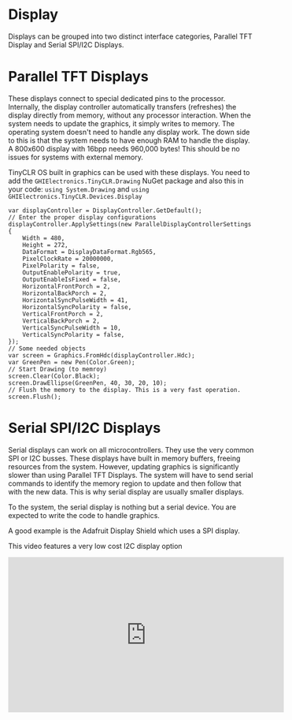# Display

Displays can be grouped into two distinct interface categories, Parallel TFT Display and Serial SPI/I2C Displays.

# Parallel TFT Displays
These displays connect to special dedicated pins to the processor. Internally, the display controller automatically transfers (refreshes) the display directly from memory, without any processor interaction. When the system needs to update the graphics, it simply writes to memory. The operating system doesn't need to handle any display work. The down side to this is that the system needs to have enough RAM to handle the display. A 800x600 display with 16bpp needs 960,000 bytes! This should be no issues for systems with external memory.

TinyCLR OS built in graphics can be used with these displays. You need to add the `GHIElectronics.TinyCLR.Drawing` NuGet package and also this in your code: `using System.Drawing` and `using GHIElectronics.TinyCLR.Devices.Display`

```
var displayController = DisplayController.GetDefault();
// Enter the proper display configurations
displayController.ApplySettings(new ParallelDisplayControllerSettings {
    Width = 480,
    Height = 272,
    DataFormat = DisplayDataFormat.Rgb565,
    PixelClockRate = 20000000,
    PixelPolarity = false,
    OutputEnablePolarity = true,
    OutputEnableIsFixed = false,
    HorizontalFrontPorch = 2,
    HorizontalBackPorch = 2,
    HorizontalSyncPulseWidth = 41,
    HorizontalSyncPolarity = false,
    VerticalFrontPorch = 2,
    VerticalBackPorch = 2,
    VerticalSyncPulseWidth = 10,
    VerticalSyncPolarity = false,
});
// Some needed objects
var screen = Graphics.FromHdc(displayController.Hdc);
var GreenPen = new Pen(Color.Green);
// Start Drawing (to memroy)
screen.Clear(Color.Black);
screen.DrawEllipse(GreenPen, 40, 30, 20, 10);
// Flush the memory to the display. This is a very fast operation.
screen.Flush();
```

# Serial SPI/I2C Displays
Serial displays can work on all microcontrollers. They use the very common SPI or I2C busses. These displays have built in memory buffers, freeing resources from the system. However, updating graphics is significantly slower than using Parallel TFT Displays. The system will have to send serial commands to identify the memory region to update and then follow that with the new data. This is why serial display are usually smaller displays.

To the system, the serial display is nothing but a serial device. You are expected to write the code to handle graphics.

A good example is the Adafruit Display Shield which uses a SPI display.

This video features a very low cost I2C display option

<iframe width="560" height="315" src="https://www.youtube.com/embed/CL-nSqaGVaw" frameborder="0" allowfullscreen></iframe>

